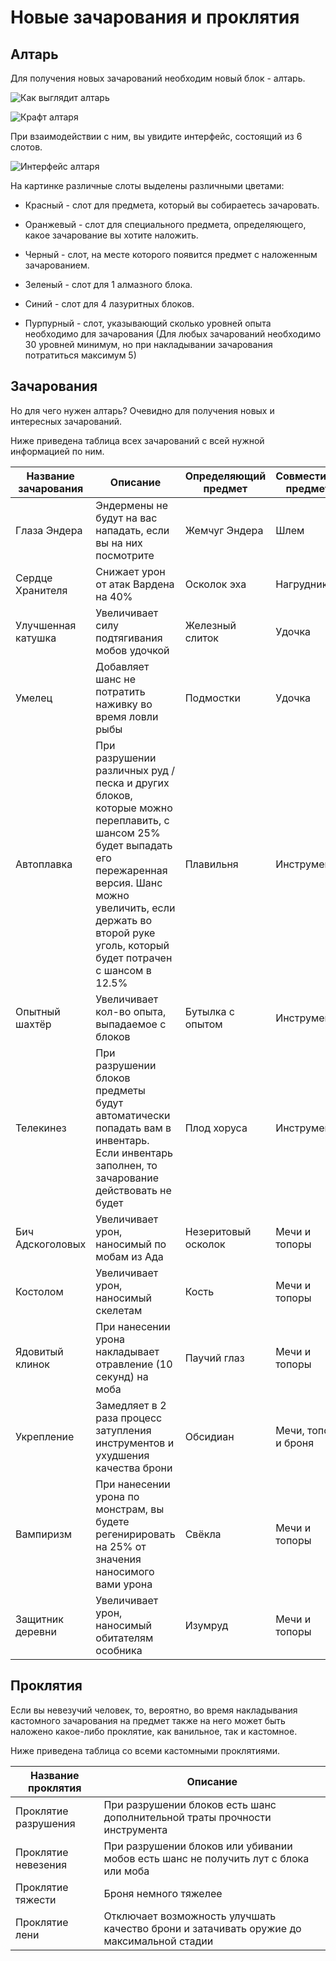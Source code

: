 # Новые зачарования и проклятия

## Алтарь

Для получения новых зачарований необходим новый блок - алтарь.

![Как выглядит алтарь](https://imgur.com/gM78VuL.png)

![Крафт алтаря](https://imgur.com/OaT4839.png)

При взаимодействии с ним, вы увидите интерфейс, состоящий из 6 слотов. 

![Интерфейс алтаря](https://imgur.com/GnykREU.png)

На картинке различные слоты выделены различными цветами:

- Красный - слот для предмета, который вы собираетесь зачаровать.

- Оранжевый - слот для специального предмета, определяющего, какое зачарование вы хотите наложить.

- Черный - слот, на месте которого появится предмет с наложенным зачарованием.

- Зеленый - слот для 1 алмазного блока.

- Синий - слот для 4 лазуритных блоков.

- Пурпурный - слот, указывающий сколько уровней опыта необходимо для зачарования (Для любых зачарований необходимо 30 уровней минимум, но при накладывании зачарования потратиться максимум 5)

## Зачарования

Но для чего нужен алтарь? Очевидно для получения новых и интересных зачарований.

Ниже приведена таблица всех зачарований с всей нужной информацией по ним.

| Название зачарования | Описание | Определяющий предмет | Совместимые предметы | Совместим с починкой |
|---|---|---|---|---|
| Глаза Эндера | Эндермены не будут на вас нападать, если вы на них посмотрите | Жемчуг Эндера | Шлем | Да |
| Сердце Хранителя | Cнижает урон от атак Вардена на 40% | Осколок эха | Нагрудник | Нет |
| Улучшенная катушка | Увеличивает силу подтягивания мобов удочкой | Железный слиток | Удочка | Да |
| Умелец | Добавляет шанс не потратить наживку во время ловли рыбы | Подмостки | Удочка | Да |
| Автоплавка | При разрушении различных руд / песка и других блоков, которые можно переплавить, с шансом 25% будет выпадать его пережаренная версия. Шанс можно увеличить, если держать во второй руке уголь, который будет потрачен с шансом в 12.5% | Плавильня | Инструменты | Нет |
| Опытный шахтёр | Увеличивает кол-во опыта, выпадаемое с блоков | Бутылка с опытом | Инструменты | Да |
| Телекинез | При разрушении блоков предметы будут автоматически попадать вам в инвентарь. Если инвентарь заполнен, то зачарование действовать не будет | Плод хоруса | Инструменты | Да |
| Бич Адскоголовых | Увеличивает урон, наносимый по мобам из Ада | Незеритовый осколок | Мечи и топоры | Да |
| Костолом | Увеличивает урон, наносимый скелетам | Кость | Мечи и топоры | Да |
| Ядовитый клинок | При нанесении урона накладывает отравление (10 секунд) на моба | Паучий глаз | Мечи и топоры | Да |
| Укрепление | Замедляет в 2 раза процесс затупления инструментов и ухудшения качества брони | Обсидиан | Мечи, топоры и броня | Нет |
| Вампиризм | При нанесении урона по монстрам, вы будете регенирировать на 25% от значения наносимого вами урона | Свёкла | Мечи и топоры | Нет |
| Защитник деревни | Увеличивает урон, наносимый обитателям особника | Изумруд | Мечи и топоры | Да |

## Проклятия

Если вы невезучий человек, то, вероятно, во время накладывания кастомного зачарования на предмет также на него может быть наложено какое-либо проклятие, как ванильное, так и кастомное.

Ниже приведена таблица со всеми кастомными проклятиями.

| Название проклятия | Описание |
| --- | --- |
| Проклятие разрушения | При разрушении блоков есть шанс дополнительной траты прочности инструмента |
| Проклятие невезения | При разрушении блоков или убивании мобов есть шанс не получить лут с блока или моба |
| Проклятие тяжести | Броня немного тяжелее |
| Проклятие лени | Отключает возможность улучшать качество брони и затачивать оружие до максимальной стадии |

